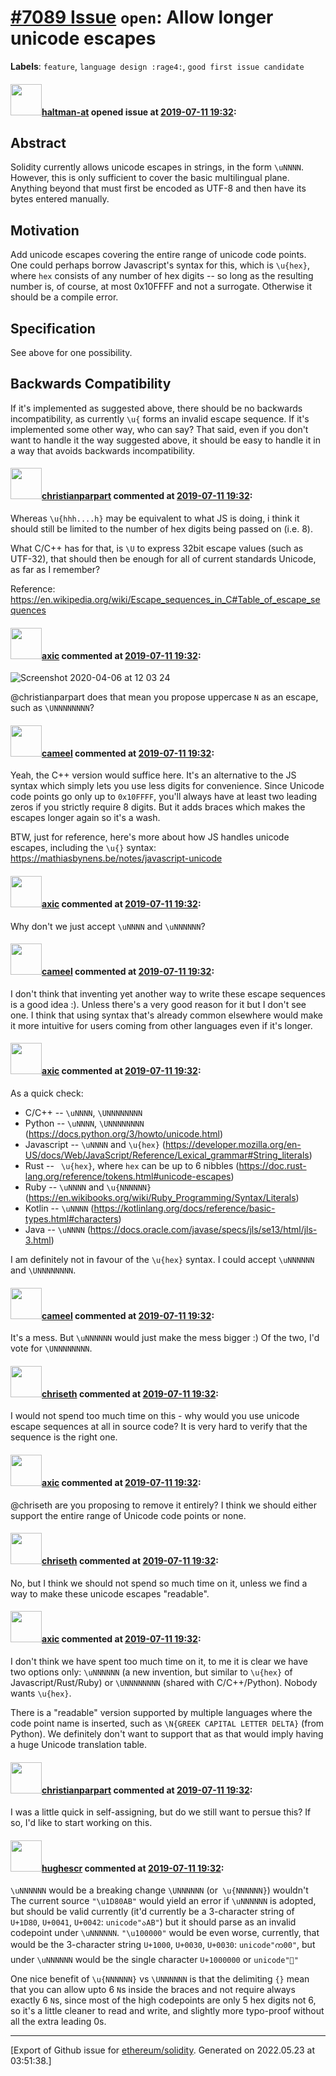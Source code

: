 # [\#7089 Issue](https://github.com/ethereum/solidity/issues/7089) `open`: Allow longer unicode escapes
**Labels**: `feature`, `language design :rage4:`, `good first issue candidate`


#### <img src="https://avatars.githubusercontent.com/u/35589221?v=4" width="50">[haltman-at](https://github.com/haltman-at) opened issue at [2019-07-11 19:32](https://github.com/ethereum/solidity/issues/7089):

## Abstract

Solidity currently allows unicode escapes in strings, in the form `\uNNNN`.  However, this is only sufficient to cover the basic multilingual plane.  Anything beyond that must first be encoded as UTF-8 and then have its bytes entered manually.

## Motivation

Add unicode escapes covering the entire range of unicode code points.  One could perhaps borrow Javascript's syntax for this, which is `\u{hex}`, where `hex` consists of any number of hex digits -- so long as the resulting number is, of course, at most 0x10FFFF and not a surrogate.  Otherwise it should be a compile error.

## Specification

See above for one possibility.

## Backwards Compatibility

If it's implemented as suggested above, there should be no backwards incompatibility, as currently `\u{` forms an invalid escape sequence.  If it's implemented some other way, who can say?  That said, even if you don't want to handle it the way suggested above, it should be easy to handle it in a way that avoids backwards incompatibility.

#### <img src="https://avatars.githubusercontent.com/u/56763?u=3e46099035fcc96e01be5297c24450bf40d92134&v=4" width="50">[christianparpart](https://github.com/christianparpart) commented at [2019-07-11 19:32](https://github.com/ethereum/solidity/issues/7089#issuecomment-609719500):

Whereas `\u{hhh....h}` may be equivalent to what JS is doing, i think it should still be limited to the number of hex digits being passed on (i.e. 8).

What C/C++ has for that, is `\U` to express 32bit escape values (such as UTF-32), that should then be enough for all of current standards Unicode, as far as I remember?

Reference: https://en.wikipedia.org/wiki/Escape_sequences_in_C#Table_of_escape_sequences

#### <img src="https://avatars.githubusercontent.com/u/20340?v=4" width="50">[axic](https://github.com/axic) commented at [2019-07-11 19:32](https://github.com/ethereum/solidity/issues/7089#issuecomment-609727700):

![Screenshot 2020-04-06 at 12 03 24](https://user-images.githubusercontent.com/20340/78552011-a1501500-77fe-11ea-9885-72fd54747959.png)

@christianparpart does that mean you propose uppercase `N` as an escape, such as `\UNNNNNNNN`?

#### <img src="https://avatars.githubusercontent.com/u/137030?v=4" width="50">[cameel](https://github.com/cameel) commented at [2019-07-11 19:32](https://github.com/ethereum/solidity/issues/7089#issuecomment-609728080):

Yeah, the C++ version would suffice here. It's an alternative to the JS syntax which simply lets you use less digits for convenience. Since Unicode code points go only up to `0x10FFFF`, you'll always have at least two leading zeros if you strictly require 8 digits. But it adds braces which makes the escapes longer again so it's a wash.

BTW, just for reference, here's more about how JS handles unicode escapes, including the `\u{}` syntax: https://mathiasbynens.be/notes/javascript-unicode

#### <img src="https://avatars.githubusercontent.com/u/20340?v=4" width="50">[axic](https://github.com/axic) commented at [2019-07-11 19:32](https://github.com/ethereum/solidity/issues/7089#issuecomment-609728966):

Why don't we just accept `\uNNNN` and `\uNNNNNN`?

#### <img src="https://avatars.githubusercontent.com/u/137030?v=4" width="50">[cameel](https://github.com/cameel) commented at [2019-07-11 19:32](https://github.com/ethereum/solidity/issues/7089#issuecomment-609731228):

I don't think that inventing yet another way to write these escape sequences is a good idea :). Unless there's a very good reason for it but I don't see one. I think that using syntax that's already common elsewhere would make it more intuitive for users coming from other languages even if it's longer.

#### <img src="https://avatars.githubusercontent.com/u/20340?v=4" width="50">[axic](https://github.com/axic) commented at [2019-07-11 19:32](https://github.com/ethereum/solidity/issues/7089#issuecomment-609735270):

As a quick check:
- C/C++ -- `\uNNNN`, `\UNNNNNNNN`
- Python -- `\uNNNN`, `\UNNNNNNNN` (https://docs.python.org/3/howto/unicode.html)
- Javascript -- `\uNNNN` and `\u{hex}` (https://developer.mozilla.org/en-US/docs/Web/JavaScript/Reference/Lexical_grammar#String_literals)
- Rust -- ` \u{hex}`, where `hex` can be up to 6 nibbles (https://doc.rust-lang.org/reference/tokens.html#unicode-escapes)
- Ruby -- `\uNNNN` and `\u{NNNNNN}` (https://en.wikibooks.org/wiki/Ruby_Programming/Syntax/Literals)
- Kotlin -- `\uNNNN` (https://kotlinlang.org/docs/reference/basic-types.html#characters)
- Java -- `\uNNNN` (https://docs.oracle.com/javase/specs/jls/se13/html/jls-3.html)

I am definitely not in favour of the `\u{hex}` syntax. I could accept `\uNNNNNN` and `\UNNNNNNNN`.

#### <img src="https://avatars.githubusercontent.com/u/137030?v=4" width="50">[cameel](https://github.com/cameel) commented at [2019-07-11 19:32](https://github.com/ethereum/solidity/issues/7089#issuecomment-609738550):

It's a mess. But `\uNNNNNN` would just make the mess bigger :) Of the two, I'd vote for `\UNNNNNNNN`.

#### <img src="https://avatars.githubusercontent.com/u/9073706?v=4" width="50">[chriseth](https://github.com/chriseth) commented at [2019-07-11 19:32](https://github.com/ethereum/solidity/issues/7089#issuecomment-609759038):

I would not spend too much time on this - why would you use unicode escape sequences at all in source code? It is very hard to verify that the sequence is the right one.

#### <img src="https://avatars.githubusercontent.com/u/20340?v=4" width="50">[axic](https://github.com/axic) commented at [2019-07-11 19:32](https://github.com/ethereum/solidity/issues/7089#issuecomment-609774813):

@chriseth are you proposing to remove it entirely? I think we should either support the entire range of Unicode code points or none.

#### <img src="https://avatars.githubusercontent.com/u/9073706?v=4" width="50">[chriseth](https://github.com/chriseth) commented at [2019-07-11 19:32](https://github.com/ethereum/solidity/issues/7089#issuecomment-609775746):

No, but I think we should not spend so much time on it, unless we find a way to make these unicode escapes "readable".

#### <img src="https://avatars.githubusercontent.com/u/20340?v=4" width="50">[axic](https://github.com/axic) commented at [2019-07-11 19:32](https://github.com/ethereum/solidity/issues/7089#issuecomment-609779954):

I don't think we have spent too much time on it, to me it is clear we have two options only: `\uNNNNNN` (a new invention, but similar to `\u{hex}` of Javascript/Rust/Ruby) or `\UNNNNNNNN` (shared with C/C++/Python). Nobody wants `\u{hex}`.

There is a "readable" version supported by multiple languages where the code point name is inserted, such as `\N{GREEK CAPITAL LETTER DELTA}` (from Python). We definitely don't want to support that as that would imply having a huge Unicode translation table.

#### <img src="https://avatars.githubusercontent.com/u/56763?u=3e46099035fcc96e01be5297c24450bf40d92134&v=4" width="50">[christianparpart](https://github.com/christianparpart) commented at [2019-07-11 19:32](https://github.com/ethereum/solidity/issues/7089#issuecomment-732093644):

I was a little quick in self-assigning, but do we still want to persue this? If so, I'd like to start working on this.

#### <img src="https://avatars.githubusercontent.com/u/46348?v=4" width="50">[hughescr](https://github.com/hughescr) commented at [2019-07-11 19:32](https://github.com/ethereum/solidity/issues/7089#issuecomment-830309998):

`\uNNNNNN` would be a breaking change
`\UNNNNNN` (or` \u{NNNNNN}`) wouldn't
The current source `"\u1D80AB"` would yield an error if `\uNNNNNN` is adopted, but should be valid currently (it'd currently be a 3-character string of `U+1D80`, `U+0041`, `U+0042`: `unicode"აAB"`) but it should parse as an invalid codepoint under `\uNNNNNN`.
`"\u100000"` would be even worse, currently, that would be the 3-character string `U+1000`, `U+0030`, `U+0030`: `unicode"က00"`, but under `\uNNNNNN` would be the single character `U+1000000` or `unicode"􀀀"`

One nice benefit of `\u{NNNNNN}` vs `\UNNNNNN` is that the delimiting `{}` mean that you can allow upto 6 `N`s inside the braces and not require always exactly 6 `N`s, since most of the high codepoints are only 5 hex digits not 6, so it's a little cleaner to read and write, and slightly more typo-proof without all the extra leading 0s.


-------------------------------------------------------------------------------



[Export of Github issue for [ethereum/solidity](https://github.com/ethereum/solidity). Generated on 2022.05.23 at 03:51:38.]
